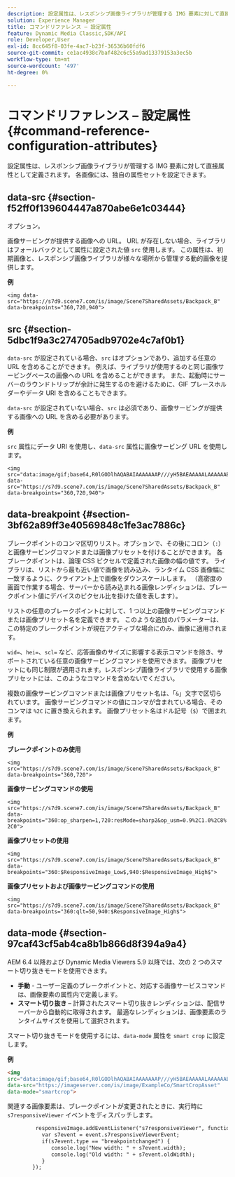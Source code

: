 ```yaml
---
description: 設定属性は、レスポンシブ画像ライブラリが管理する IMG 要素に対して直接属性として定義されます。 各画像には、独自の属性セットを設定できます。
solution: Experience Manager
title: コマンドリファレンス – 設定属性
feature: Dynamic Media Classic,SDK/API
role: Developer,User
exl-id: 8cc645f8-03fe-4ac7-b23f-36536b60fdf6
source-git-commit: ce1ac4938c7baf482c6c55a9ad13379153a3ec5b
workflow-type: tm+mt
source-wordcount: '497'
ht-degree: 0%

---
```


# コマンドリファレンス – 設定属性{#command-reference-configuration-attributes}

設定属性は、レスポンシブ画像ライブラリが管理する IMG 要素に対して直接属性として定義されます。 各画像には、独自の属性セットを設定できます。

## data-src {#section-f52ff0f139604447a870abe6e1c03444}

オプション。

画像サービングが提供する画像への URL。 URL が存在しない場合、ライブラリはフォールバックとして属性に設定された値 `src` 使用します。 この属性は、初期画像と、レスポンシブ画像ライブラリが様々な場所から管理する動的画像を提供します。

**例**

```
<img data-src="https://s7d9.scene7.com/is/image/Scene7SharedAssets/Backpack_B" data-breakpoints="360,720,940">
```


## src {#section-5dbc1f9a3c274705adb9702e4c7af0b1}

`data-src` が設定されている場合、`src` はオプションであり、追加する任意の URL を含めることができます。 例えば、ライブラリが使用するのと同じ画像サービングベースの画像への URL を含めることができます。 また、起動時にサーバーのラウンドトリップが余計に発生するのを避けるために、GIF プレースホルダーやデータ URI を含めることもできます。

`data-src` が設定されていない場合、`src` は必須であり、画像サービングが提供する画像への URL を含める必要があります。


**例**

`src` 属性にデータ URI を使用し、`data-src` 属性に画像サービング URL を使用します。

```
<img src="data:image/gif;base64,R0lGODlhAQABAIAAAAAAAP///yH5BAEAAAAALAAAAAABAAEAAAIBRAA7" data-src="https://s7d9.scene7.com/is/image/Scene7SharedAssets/Backpack_B" data-breakpoints="360,720,940">
```


## data-breakpoint {#section-3bf62a89ff3e40569848c1fe3ac7886c}

ブレークポイントのコンマ区切りリスト。オプションで、その後にコロン（`:`）と画像サービングコマンドまたは画像プリセットを付けることができます。 各ブレークポイントは、論理 CSS ピクセルで定義された画像の幅の値です。 ライブラリは、リストから最も近い値で画像を読み込み、ランタイム CSS 画像幅に一致するように、クライアント上で画像をダウンスケールします。 （高密度の画面で作業する場合、サーバーから読み込まれる画像レンディションは、ブレークポイント値にデバイスのピクセル比を掛けた値を表します）。

リストの任意のブレークポイントに対して、1 つ以上の画像サービングコマンドまたは画像プリセット名を定義できます。 このような追加のパラメーターは、この特定のブレークポイントが現在アクティブな場合にのみ、画像に適用されます。

`wid=`、`hei=`、`scl=` など、応答画像のサイズに影響する表示コマンドを除き、サポートされている任意の画像サービングコマンドを使用できます。 画像プリセットにも同じ制限が適用されます。レスポンシブ画像ライブラリで使用する画像プリセットには、このようなコマンドを含めないでください。

複数の画像サービングコマンドまたは画像プリセット名は、「`&`」文字で区切られています。 画像サービングコマンドの値にコンマが含まれている場合、そのコンマは `%2C` に置き換えられます。 画像プリセット名はドル記号（`$`）で囲まれます。


**例**

**ブレークポイントのみ使用**

`<img src="https://s7d9.scene7.com/is/image/Scene7SharedAssets/Backpack_B" data-breakpoints="360,720">`

**画像サービングコマンドの使用**

`<img src="https://s7d9.scene7.com/is/image/Scene7SharedAssets/Backpack_B" data-breakpoints="360:op_sharpen=1,720:resMode=sharp2&op_usm=0.9%2C1.0%2C8%2C0">`

**画像プリセットの使用**

`<img src="https://s7d9.scene7.com/is/image/Scene7SharedAssets/Backpack_B" data-breakpoints="360:$ResponsiveImage_Low$,940:$ResponsiveImage_High$">`

**画像プリセットおよび画像サービングコマンドの使用**

`<img src="https://s7d9.scene7.com/is/image/Scene7SharedAssets/Backpack_B" data-breakpoints="360:qlt=50,940:$ResponsiveImage_High$">`



## data-mode {#section-97caf43cf5ab4ca8b1b866d8f394a9a4}

AEM 6.4 以降および Dynamic Media Viewers 5.9 以降では、次の 2 つのスマート切り抜きモードを使用できます。

* **手動** - ユーザー定義のブレークポイントと、対応する画像サービスコマンドは、画像要素の属性内で定義します。
* **スマート切り抜き** – 計算されたスマート切り抜きレンディションは、配信サーバーから自動的に取得されます。 最適なレンディションは、画像要素のランタイムサイズを使用して選択されます。

スマート切り抜きモードを使用するには、`data-mode` 属性を `smart crop` に設定します。

**例**

```html {.line-numbers}
<img 
src="data:image/gif;base64,R0lGODlhAQABAIAAAAAAAP///yH5BAEAAAAALAAAAAABAAEAAAIBRAA7" 
data-src="https://imageserver.com/is/image/ExampleCo/SmartCropAsset" 
data-mode="smartcrop">
```

関連する画像要素は、ブレークポイントが変更されたときに、実行時に `s7responsiveViewer` イベントをディスパッチします。

```html {.line-numbers}
         responsiveImage.addEventListener("s7responsiveViewer", function (event) { 
           var s7event = event.s7responsiveViewerEvent; 
           if(s7event.type == "breakpointchanged") { 
              console.log("New width: " + s7event.width); 
              console.log("Old width: " + s7event.oldWidth); 
           } 
        });
```
